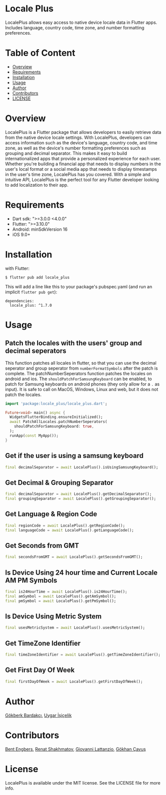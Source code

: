 # Locale Plus

LocalePlus allows easy access to native device locale data in Flutter apps. Includes language, country code, time zone, and number formatting preferences.

# Table of Content

- [Overview](#overview)
- [Requirements](#requirements)
- [Installation](#installation)
- [Usage](#usage)
- [Author](#author)
- [Contributors](#contributors)
- [LICENSE](#license)

# Overview

LocalePlus is a Flutter package that allows developers to easily retrieve data from the native device locale settings. With LocalePlus, developers can access information such as the device's language, country code, and time zone, as well as the device's number formatting preferences such as grouping and decimal separator. This makes it easy to build internationalized apps that provide a personalized experience for each user. Whether you're building a financial app that needs to display numbers in the user's local format or a social media app that needs to display timestamps in the user's time zone, LocalePlus has you covered. With a simple and intuitive API, LocalePlus is the perfect tool for any Flutter developer looking to add localization to their app.

# Requirements

- Dart sdk: ">=3.0.0 <4.0.0"
- Flutter: ">=3.10.0"
- Android: minSdkVersion 16
- iOS 9.0+

# Installation

with Flutter:

```
$ flutter pub add locale_plus
```

This will add a line like this to your package's pubspec.yaml (and run an implicit `flutter pub get`):

```
dependencies:
  locale_plus: ^1.7.0
```

# Usage

## Patch the locales with the users' group and decimal seperators

This function patches all locales in flutter, so that you can use the decimal seperator and group seperator from `numberFormatSymbols` after the patch is complete.
The patchNumberSeperators function patches the locales on android and ios.
The `shouldPatchForSamsungKeyboard` can be enabled, to patch for Samsung keyboards on android phones (they only allow for a `.` as input).
It is safe to call on MacOS, Windows, Linux and web, but it does not patch the locales.

```Dart
import 'package:locale_plus/locale_plus.dart';

Future<void> main() async {
  WidgetsFlutterBinding.ensureInitialized();
  await PatchAllLocales.patchNumberSeperators(
    shouldPatchForSamsungKeyboard: true,
  );
  runApp(const MyApp());
}
```

## Get if the user is using a samsung keyboard

```Dart
final decimalSeparator = await LocalePlus().isUsingSamsungKeyboard();
```

## Get Decimal & Grouping Separator

```Dart
final decimalSeparator = await LocalePlus().getDecimalSeparator();
final groupingSeparator = await LocalePlus().getGroupingSeparator();
```

## Get Language & Region Code

```Dart
final regionCode = await LocalePlus().getRegionCode();
final languageCode = await LocalePlus().getLanguageCode();
```

## Get Seconds from GMT

```Dart
final secondsFromGMT = await LocalePlus().getSecondsFromGMT();
```

## Is Device Using 24 hour time and Current Locale AM PM Symbols

```Dart
final is24HourTime = await LocalePlus().is24HourTime();
final amSymbol = await LocalePlus().getAmSymbol();
final pmSymbol = await LocalePlus().getPmSymbol();
```

## Is Device Using Metric System

```Dart
final usesMetricSystem = await LocalePlus().usesMetricSystem();
```

## Get TimeZone Identifier

```Dart
final timeZoneIdentifier = await LocalePlus().getTimeZoneIdentifier();
```

## Get First Day Of Week

```Dart
final firstDayOfWeek = await LocalePlus().getFirstDayOfWeek();
```

# Author

[Gökberk Bardakçı](https://www.github.com/gokberkbar), [Uygar İşiçelik](https://www.github.com/uygar)

# Contributors

[Bent Engbers](https://github.com/BentEngbers), [Renat Shakhmatov](https://github.com/shushper), [Giovanni Lattanzio](https://github.com/giovannilattanziocrispy), [Gökhan Çavuş](https://github.com/gokhancvs)

# License

LocalePlus is available under the MIT license. See the LICENSE file for more info.
